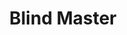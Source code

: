 ---
title: "Blind Master"
url: /caracas/blind-master-av-blandin/
shop: reparación de automóviles
---